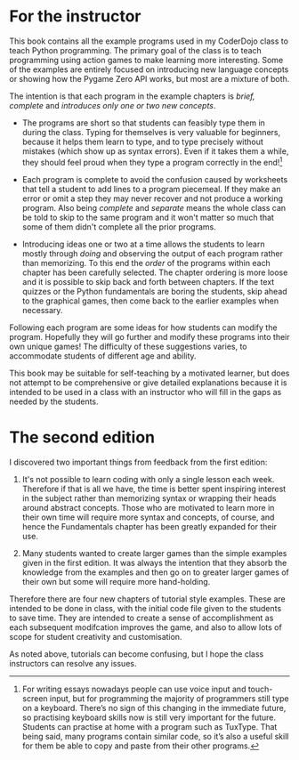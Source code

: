 # For the instructor

This book contains all the example programs used in my CoderDojo class to teach Python programming.  The primary goal of the class is to teach
programming using action games to make learning more interesting.  Some of the examples are entirely focused on
introducing new language concepts or showing how the Pygame Zero API works, but most are a mixture of both.

The intention is that
each program in the example chapters is *brief, complete* and *introduces only one or two new concepts*.

* The programs are short so that students can feasibly type them in during the class.  Typing for themselves is very valuable for beginners, because it helps them learn to type, and to type precisely without mistakes (which show up as syntax errors). Even if it takes them a while, they should feel proud when they type a program correctly in the end![^example_footnote]

* Each program is complete to avoid the confusion caused by worksheets that tell a student to add lines to a program piecemeal.  If they make an error or omit a step they may never recover and not produce a working program.  Also being *complete* and *separate* means the whole class can be told to skip to the same program and it won't matter so much that some of them didn't complete all the prior programs.

* Introducing ideas one or two at a time allows the students to learn mostly through *doing* and observing the output of each program rather than memorizing.  To this end the *order* of the programs within each chapter has been carefully selected.   The chapter ordering is more loose and it is possible to skip back and forth between chapters.  If the text quizzes or the Python fundamentals are boring the students, skip ahead to the graphical games, then come back to the earlier examples when necessary.

Following each program are some ideas for how students can modify the program.  Hopefully they will go further and modify these programs into their own unique games!  The difficulty of these suggestions varies, to accommodate students of different age and ability.

This book may be suitable for self-teaching by a motivated learner, but does not attempt to be comprehensive or give detailed explanations because it is intended to be used in a class with an instructor who will fill in the gaps as needed by the students.


# The second edition

I discovered two important things from feedback from the first edition:

1. It's not possible to learn coding with only a single lesson each week.  Therefore if that is all we have, the time is better spent inspiring interest in the subject rather than memorizing syntax or wrapping their heads around
abstract concepts.  Those who are motivated to learn more in their own time will require more syntax and concepts, of course, and hence the Fundamentals chapter
has been greatly expanded for their use.

2.  Many students wanted to create larger games than the simple examples given in the first edition.  It was always the intention that they absorb the knowledge from the examples
and then go on to greater larger games of their own but some will require more hand-holding.

Therefore there are four new chapters of tutorial style examples.  These are intended to be done in class, with the initial code file given to the students to save time.  They are intended to create a sense of accomplishment
as each subsequent modifcation improves the game, and also to allow lots of scope for student creativity and customisation.

As noted above, tutorials can become confusing, but I hope the class
instructors can resolve any issues.

[^example_footnote]: For writing essays nowadays people can use voice input and touch-screen input, but for programming the majority of programmers still type on a keyboard.  There’s no sign of this changing in the immediate future, so practising keyboard skills now is still very important for the future. Students can practise at home with a program such as TuxType. That being said, many programs contain similar code, so it’s also a useful skill for them be able to copy and paste from their other programs.
